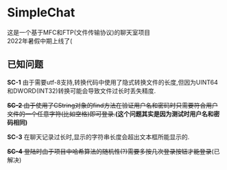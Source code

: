 # SimpleChat

这是一个基于MFC和FTP(文件传输协议)的聊天室项目  
2022年暑假中期上线了(

## 已知问题
**SC-1** 由于需要utf-8支持,转换代码中使用了隐式转换文件的长度,但因为UINT64和DWORD(INT32)转换可能会导致文件过长时丢失精度.    

~~**SC-2** 由于使用了CString对象的find方法在验证用户名和密码时只需要符合用户文件的一个任意字符(比如空格)即可登录.~~**(这个问题其实是因为测试时用户名和密码相同)**  

**SC-3** 在聊天记录过长时,显示的字符串长度会超出文本框所能显示的.  
  
~~**SC-4** 登陆时由于项目中哈希算法的随机性(?)需要多按几次登录按钮才能登录~~(已解决)
